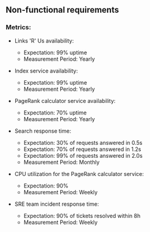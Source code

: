 ## Non-functional requirements

### Metrics:

- Links 'R' Us availability:
    - Expectation: 99% uptime
    - Measurement Period: Yearly

- Index service availability:
    - Expectation: 99% uptime
    - Measurement Period: Yearly

- PageRank calculator service availability:
    - Expectation: 70% uptime
    - Measurement Period: Yearly

- Search response time:
    - Expectation: 30% of requests answered in 0.5s
    - Expectation: 70% of requests answered in 1.2s
    - Expectation: 99% of requests answered in 2.0s
    - Measurement Period: Monthly

- CPU utilization for the PageRank calculator service:
    - Expectation: 90%
    - Measurement Period: Weekly

- SRE team incident response time:
    - Expectation: 90% of tickets resolved within 8h
    - Measurement Period: Weekly